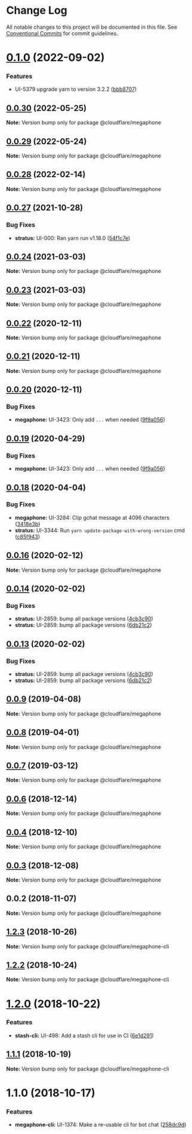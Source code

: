 # Change Log

All notable changes to this project will be documented in this file.
See [Conventional Commits](https://conventionalcommits.org) for commit guidelines.

# [0.1.0](http://stash.cfops.it:7999/fe/stratus/compare/@cloudflare/megaphone@0.0.30...@cloudflare/megaphone@0.1.0) (2022-09-02)


### Features

* UI-5379 upgrade yarn to version 3.2.2 ([bbb8707](http://stash.cfops.it:7999/fe/stratus/commits/bbb8707))





## [0.0.30](http://stash.cfops.it:7999/fe/stratus/compare/@cloudflare/megaphone@0.0.29...@cloudflare/megaphone@0.0.30) (2022-05-25)

**Note:** Version bump only for package @cloudflare/megaphone





## [0.0.29](http://stash.cfops.it:7999/fe/stratus/compare/@cloudflare/megaphone@0.0.28...@cloudflare/megaphone@0.0.29) (2022-05-24)

**Note:** Version bump only for package @cloudflare/megaphone





## [0.0.28](http://stash.cfops.it:7999/fe/stratus/compare/@cloudflare/megaphone@0.0.27...@cloudflare/megaphone@0.0.28) (2022-02-14)

**Note:** Version bump only for package @cloudflare/megaphone





## [0.0.27](http://stash.cfops.it:7999/fe/stratus/compare/@cloudflare/megaphone@0.0.24...@cloudflare/megaphone@0.0.27) (2021-10-28)


### Bug Fixes

* **stratus:** UI-000: Ran yarn run v1.18.0 ([54f1c7e](http://stash.cfops.it:7999/fe/stratus/commits/54f1c7e))





## [0.0.24](http://stash.cfops.it:7999/fe/stratus/compare/@cloudflare/megaphone@0.0.23...@cloudflare/megaphone@0.0.24) (2021-03-03)

**Note:** Version bump only for package @cloudflare/megaphone





## [0.0.23](http://stash.cfops.it:7999/fe/stratus/compare/@cloudflare/megaphone@0.0.22...@cloudflare/megaphone@0.0.23) (2021-03-03)

**Note:** Version bump only for package @cloudflare/megaphone





## [0.0.22](http://stash.cfops.it:7999/fe/stratus/compare/@cloudflare/megaphone@0.0.21...@cloudflare/megaphone@0.0.22) (2020-12-11)

**Note:** Version bump only for package @cloudflare/megaphone





## [0.0.21](http://stash.cfops.it:7999/fe/stratus/compare/@cloudflare/megaphone@0.0.20...@cloudflare/megaphone@0.0.21) (2020-12-11)

**Note:** Version bump only for package @cloudflare/megaphone





## [0.0.20](http://stash.cfops.it:7999/fe/stratus/compare/@cloudflare/megaphone@0.0.18...@cloudflare/megaphone@0.0.20) (2020-12-11)


### Bug Fixes

* **megaphone:** UI-3423: Only add `...` when needed ([9f9a056](http://stash.cfops.it:7999/fe/stratus/commits/9f9a056))





## [0.0.19](http://stash.cfops.it:7999/fe/stratus/compare/@cloudflare/megaphone@0.0.18...@cloudflare/megaphone@0.0.19) (2020-04-29)


### Bug Fixes

* **megaphone:** UI-3423: Only add `...` when needed ([9f9a056](http://stash.cfops.it:7999/fe/stratus/commits/9f9a056))





## [0.0.18](http://stash.cfops.it:7999/fe/stratus/compare/@cloudflare/megaphone@0.0.16...@cloudflare/megaphone@0.0.18) (2020-04-04)


### Bug Fixes

* **megaphone:** UI-3284: Clip gchat message at 4096 characters ([3418e3b](http://stash.cfops.it:7999/fe/stratus/commits/3418e3b))
* **stratus:** UI-3344: Run `yarn update-package-with-wrong-version` cmd ([c85f943](http://stash.cfops.it:7999/fe/stratus/commits/c85f943))





## [0.0.16](http://stash.cfops.it:7999/fe/stratus/compare/@cloudflare/megaphone@0.0.14...@cloudflare/megaphone@0.0.16) (2020-02-12)

**Note:** Version bump only for package @cloudflare/megaphone





## [0.0.14](http://stash.cfops.it:7999/fe/stratus/compare/@cloudflare/megaphone@0.0.9...@cloudflare/megaphone@0.0.14) (2020-02-02)


### Bug Fixes

* **stratus:** UI-2859: bump all package versions ([4cb3c90](http://stash.cfops.it:7999/fe/stratus/commits/4cb3c90))
* **stratus:** UI-2859: bump all package versions ([6db21c2](http://stash.cfops.it:7999/fe/stratus/commits/6db21c2))





## [0.0.13](http://stash.cfops.it:7999/fe/stratus/compare/@cloudflare/megaphone@0.0.9...@cloudflare/megaphone@0.0.13) (2020-02-02)


### Bug Fixes

* **stratus:** UI-2859: bump all package versions ([4cb3c90](http://stash.cfops.it:7999/fe/stratus/commits/4cb3c90))
* **stratus:** UI-2859: bump all package versions ([6db21c2](http://stash.cfops.it:7999/fe/stratus/commits/6db21c2))





## [0.0.9](http://stash.cfops.it:7999/fe/stratus/compare/@cloudflare/megaphone@0.0.8...@cloudflare/megaphone@0.0.9) (2019-04-08)

**Note:** Version bump only for package @cloudflare/megaphone





## [0.0.8](http://stash.cfops.it:7999/fe/stratus/compare/@cloudflare/megaphone@0.0.7...@cloudflare/megaphone@0.0.8) (2019-04-01)

**Note:** Version bump only for package @cloudflare/megaphone





## [0.0.7](http://stash.cfops.it:7999/fe/stratus/compare/@cloudflare/megaphone@0.0.6...@cloudflare/megaphone@0.0.7) (2019-03-12)

**Note:** Version bump only for package @cloudflare/megaphone





<a name="0.0.6"></a>
## [0.0.6](http://stash.cfops.it:7999/fe/stratus/compare/@cloudflare/megaphone@0.0.4...@cloudflare/megaphone@0.0.6) (2018-12-14)




**Note:** Version bump only for package @cloudflare/megaphone

<a name="0.0.4"></a>
## [0.0.4](http://stash.cfops.it:7999/fe/stratus/compare/@cloudflare/megaphone@0.0.3...@cloudflare/megaphone@0.0.4) (2018-12-10)




**Note:** Version bump only for package @cloudflare/megaphone

<a name="0.0.3"></a>
## [0.0.3](http://stash.cfops.it:7999/fe/stratus/compare/@cloudflare/megaphone@0.0.2...@cloudflare/megaphone@0.0.3) (2018-12-08)




**Note:** Version bump only for package @cloudflare/megaphone

<a name="0.0.2"></a>
## 0.0.2 (2018-11-07)




**Note:** Version bump only for package @cloudflare/megaphone

<a name="1.2.3"></a>
## [1.2.3](http://stash.cfops.it:7999/fe/stratus/compare/@cloudflare/megaphone-cli@1.2.2...@cloudflare/megaphone-cli@1.2.3) (2018-10-26)




**Note:** Version bump only for package @cloudflare/megaphone-cli

<a name="1.2.2"></a>
## [1.2.2](http://stash.cfops.it:7999/fe/stratus/compare/@cloudflare/megaphone-cli@1.2.0...@cloudflare/megaphone-cli@1.2.2) (2018-10-24)




**Note:** Version bump only for package @cloudflare/megaphone-cli

<a name="1.2.0"></a>
# [1.2.0](http://stash.cfops.it:7999/fe/stratus/compare/@cloudflare/megaphone-cli@1.1.1...@cloudflare/megaphone-cli@1.2.0) (2018-10-22)


### Features

* **stash-cli:** UI-498: Add a stash cli for use in CI ([6e1d291](http://stash.cfops.it:7999/fe/stratus/commits/6e1d291))




<a name="1.1.1"></a>
## [1.1.1](http://stash.cfops.it:7999/fe/stratus/compare/@cloudflare/megaphone-cli@1.1.0...@cloudflare/megaphone-cli@1.1.1) (2018-10-19)




**Note:** Version bump only for package @cloudflare/megaphone-cli

<a name="1.1.0"></a>
# 1.1.0 (2018-10-17)


### Features

* **megaphone-cli:** UI-1374: Make a re-usable cli for bot chat ([258dc9d](http://stash.cfops.it:7999/fe/stratus/commits/258dc9d))
